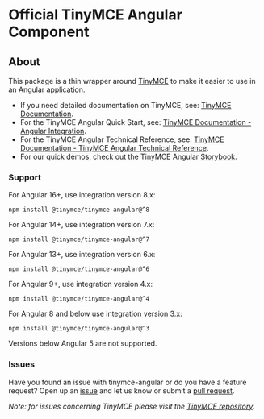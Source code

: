 # Official TinyMCE Angular Component

## About

This package is a thin wrapper around [TinyMCE](https://github.com/tinymce/tinymce) to make it easier to use in an Angular application.

* If you need detailed documentation on TinyMCE, see: [TinyMCE Documentation](https://www.tiny.cloud/docs/tinymce/7/).
* For the TinyMCE Angular Quick Start, see: [TinyMCE Documentation - Angular Integration](https://www.tiny.cloud/docs/tinymce/7/angular-cloud/).
* For the TinyMCE Angular Technical Reference, see: [TinyMCE Documentation - TinyMCE Angular Technical Reference](https://www.tiny.cloud/docs/tinymce/7/angular-ref/).
* For our quick demos, check out the TinyMCE Angular [Storybook](https://tinymce.github.io/tinymce-angular/).

### Support

For Angular 16+, use integration version 8.x:

`npm install @tinymce/tinymce-angular@^8`

For Angular 14+, use integration version 7.x:

`npm install @tinymce/tinymce-angular@^7`

For Angular 13+, use integration version 6.x:

`npm install @tinymce/tinymce-angular@^6`

For Angular 9+, use integration version 4.x:

`npm install @tinymce/tinymce-angular@^4`

For Angular 8 and below use integration version 3.x:

`npm install @tinymce/tinymce-angular@^3`

Versions below Angular 5 are not supported.

### Issues

Have you found an issue with tinymce-angular or do you have a feature request? 
Open up an [issue](https://github.com/tinymce/tinymce-angular/issues) and let us know 
or submit a [pull request](https://github.com/tinymce/tinymce-angular/pulls). 

_Note: for issues concerning TinyMCE please visit the [TinyMCE repository](https://github.com/tinymce/tinymce)._
